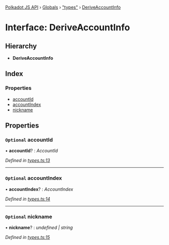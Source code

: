 [Polkadot JS API](../README.md) › [Globals](../globals.md) › ["types"](../modules/_types_.md) › [DeriveAccountInfo](_types_.deriveaccountinfo.md)

# Interface: DeriveAccountInfo

## Hierarchy

* **DeriveAccountInfo**

## Index

### Properties

* [accountId](_types_.deriveaccountinfo.md#optional-accountid)
* [accountIndex](_types_.deriveaccountinfo.md#optional-accountindex)
* [nickname](_types_.deriveaccountinfo.md#optional-nickname)

## Properties

### `Optional` accountId

• **accountId**? : *AccountId*

*Defined in [types.ts:13](https://github.com/polkadot-js/api/blob/b2daf7482f/packages/api-derive/src/types.ts#L13)*

___

### `Optional` accountIndex

• **accountIndex**? : *AccountIndex*

*Defined in [types.ts:14](https://github.com/polkadot-js/api/blob/b2daf7482f/packages/api-derive/src/types.ts#L14)*

___

### `Optional` nickname

• **nickname**? : *undefined | string*

*Defined in [types.ts:15](https://github.com/polkadot-js/api/blob/b2daf7482f/packages/api-derive/src/types.ts#L15)*
